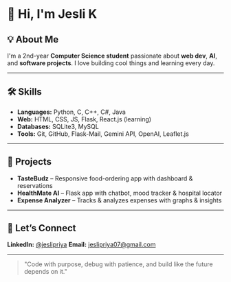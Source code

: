 # 👋 Hi, I'm Jesli K

## 💡 About Me

I'm a 2nd-year **Computer Science student** passionate about **web dev**, **AI**, and **software projects**. I love building cool things and learning every day.

---

## 🛠️ Skills

- **Languages:** Python, C, C++, C#, Java
- **Web:** HTML, CSS, JS, Flask, React.js (learning)
- **Databases:** SQLite3, MySQL
- **Tools:** Git, GitHub, Flask-Mail, Gemini API, OpenAI, Leaflet.js

---

## 🚀 Projects

* **TasteBudz** – Responsive food-ordering app with dashboard & reservations
* **HealthMate AI** – Flask app with chatbot, mood tracker & hospital locator
* **Expense Analyzer** – Tracks & analyzes expenses with graphs & insights

---

## 🤝 Let’s Connect

**LinkedIn:** [@jeslipriya](https://www.linkedin.com/in/jesli-priya-k-2205j07)
**Email:** [jeslipriya07@gmail.com](mailto:jeslipriya07@gmail.com)

---
  

> "Code with purpose, debug with patience, and build like the future depends on it."
